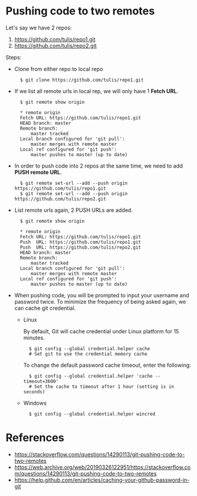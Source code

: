 # Pushing code to two remotes

Let's say we have 2 repos:
1. https://github.com/tulis/repo1.git
2. https://github.com/tulis/repo2.git

Steps:
* Clone from either repo to local repo

        $ git clone https://github.com/tulis/repo1.git

* If we list all remote urls in local rep, we will only have 1 **Fetch URL**.

        $ git remote show origin

        * remote origin
        Fetch URL: https://github.com/tulis/repo1.git        
        HEAD branch: master
        Remote branch:
            master tracked
        Local branch configured for 'git pull':
            master merges with remote master
        Local ref configured for 'git push':
            master pushes to master (up to date)

* In order to push code into 2 repos at the same time, we need to add **PUSH remote URL**.

        $ git remote set-url --add --push origin https://github.com/tulis/repo1.git
        $ git remote set-url --add --push origin https://github.com/tulis/repo2.git

* List remote urls again, 2 PUSH URLs are added.

        $ git remote show origin

        * remote origin
        Fetch URL: https://github.com/tulis/repo1.git
        Push  URL: https://github.com/tulis/repo1.git
        Push  URL: https://github.com/tulis/repo2.git
        HEAD branch: master
        Remote branch:
            master tracked
        Local branch configured for 'git pull':
            master merges with remote master
        Local ref configured for 'git push':
            master pushes to master (up to date)

* When pushing code, you will be prompted to input your username and password twice. To minimize the frequency of being asked again, we can cache git credential. 
    * Linux

        By default, Git will cache credential under Linux platform for 15 minutes.

            $ git config --global credential.helper cache
            # Set git to use the credential memory cache


        To change the default password cache timeout, enter the following:

            $ git config --global credential.helper 'cache --timeout=3600'
            # Set the cache to timeout after 1 hour (setting is in seconds)

    * Windows

            $ git config --global credential.helper wincred


# References
* https://stackoverflow.com/questions/14290113/git-pushing-code-to-two-remotes
* https://web.archive.org/web/20190326122951/https://stackoverflow.com/questions/14290113/git-pushing-code-to-two-remotes
* https://help.github.com/en/articles/caching-your-github-password-in-git